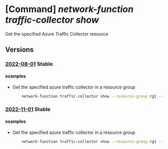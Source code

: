 # [Command] _network-function traffic-collector show_

Get the specified Azure Traffic Collector resource

## Versions

### [2022-08-01](/Resources/mgmt-plane/L3N1YnNjcmlwdGlvbnMve30vcmVzb3VyY2Vncm91cHMve30vcHJvdmlkZXJzL21pY3Jvc29mdC5uZXR3b3JrZnVuY3Rpb24vYXp1cmV0cmFmZmljY29sbGVjdG9ycy97fQ==/2022-08-01.xml) **Stable**

<!-- mgmt-plane /subscriptions/{}/resourcegroups/{}/providers/microsoft.networkfunction/azuretrafficcollectors/{} 2022-08-01 -->

#### examples

- Get the specified azure traffic collector in a resource group
    ```bash
        network-function traffic-collector show --resource-group rg1 --traffic-collector-name atc1
    ```

### [2022-11-01](/Resources/mgmt-plane/L3N1YnNjcmlwdGlvbnMve30vcmVzb3VyY2Vncm91cHMve30vcHJvdmlkZXJzL21pY3Jvc29mdC5uZXR3b3JrZnVuY3Rpb24vYXp1cmV0cmFmZmljY29sbGVjdG9ycy97fQ==/2022-11-01.xml) **Stable**

<!-- mgmt-plane /subscriptions/{}/resourcegroups/{}/providers/microsoft.networkfunction/azuretrafficcollectors/{} 2022-11-01 -->

#### examples

- Get the specified azure traffic collector in a resource group
    ```bash
        network-function traffic-collector show --resource-group rg1 --traffic-collector-name atc1
    ```
